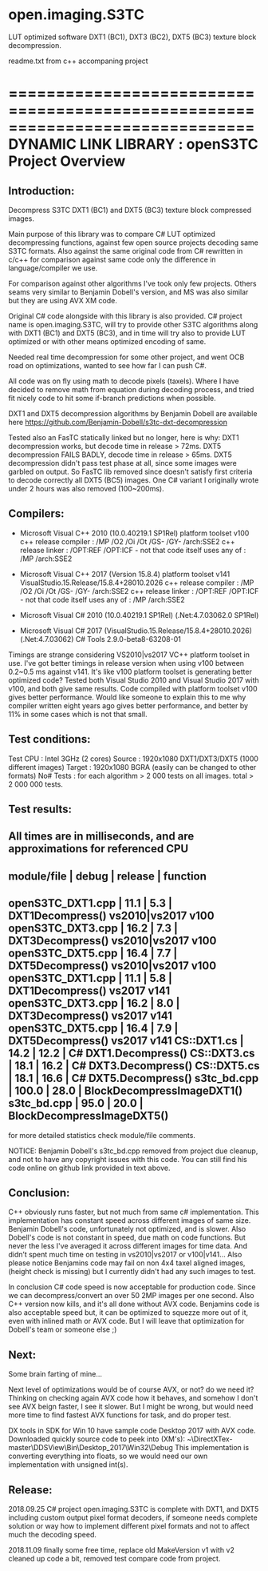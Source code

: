 # open.imaging.S3TC
LUT optimized software DXT1 (BC1), DXT3 (BC2), DXT5 (BC3) texture block decompression.

readme.txt from c++ accompaning project

==============================================================================
DYNAMIC LINK LIBRARY : openS3TC Project Overview
==============================================================================

Introduction:
-------------
  
Decompress S3TC DXT1 (BC1) and DXT5 (BC3) texture block compressed images.

Main purpose of this library was to compare C# LUT optimized decompressing 
functions, against few open source projects decoding same S3TC formats. 
Also against the same original code from C# rewritten in c/c++ for comparison
against same code only the difference in language/compiler we use.

For comparison against other algorithms I've took only few projects.
Others seams very similar to Benjamin Dobell's version, and MS was also 
similar but they are using AVX XM code. 

Original C# code alongside with this library is also provided.
C# project name is open.imaging.S3TC, will try to provide other S3TC 
algorithms along with DXT1 (BC1) and DXT5 (BC3), and in time will try also
to provide LUT optimized or with other means optimized encoding of same.

Needed real time decompression for some other project, and went OCB road on 
optimizations, wanted to see how far I can push C#.

All code was on fly using math to decode pixels (taxels). Where I have 
decided to remove math from equation during decoding process, and tried
fit nicely code to hit some if-branch predictions when possible.
  
DXT1 and DXT5 decompression algorithms by Benjamin Dobell are available here
https://github.com/Benjamin-Dobell/s3tc-dxt-decompression
  
Tested also an FasTC statically linked but no longer, here is why:
  DXT1 decompression works, but decode time in release > 72ms.
  DXT5 decompression FAILS BADLY, decode time in release > 65ms.
  DXT5 decompression didn't pass test phase at all, since some images were 
  garbled on output.
So FasTC lib removed since doesn't satisfy first criteria to decode 
correctly all DXT5 (BC5) images.
One C# variant I originally wrote under 2 hours was also removed (100~200ms).

Compilers:
----------

* Microsoft Visual C++ 2010  (10.0.40219.1 SP1Rel) platform toolset v100
    c++ release compiler : /MP /O2 /Oi /Ot /GS- /GY- /arch:SSE2
    c++ release linker   : /OPT:REF /OPT:ICF
      - not that code itself uses any of : /MP /arch:SSE2

* Microsoft Visual C++ 2017 (Version 15.8.4) platform toolset v141
    VisualStudio.15.Release/15.8.4+28010.2026
    c++ release compiler : /MP /O2 /Oi /Ot /GS- /GY- /arch:SSE2
    c++ release linker   : /OPT:REF /OPT:ICF
      - not that code itself uses any of : /MP /arch:SSE2

* Microsoft Visual C# 2010   (10.0.40219.1 SP1Rel) (.Net:4.7.03062.0 SP1Rel)
* Microsoft Visual C# 2017   (VisualStudio.15.Release/15.8.4+28010.2026) 
                             (.Net:4.7.03062) 
    C# Tools   2.9.0-beta8-63208-01

Timings are strange considering VS2010|vs2017 VC++ platform toolset in use.
I've got better timings in release version when using v100 between 0.2~0.5 ms
against v141. It's like v100 platform toolset is generating better optimized
code? Tested both Visual Studio 2010 and Visual Studio 2017 with v100, and 
both give same results. Code compiled with platform toolset v100 gives 
better performance. Would like someone to explain this to me why compiler 
written eight years ago gives better performance, and better by 11% in some
cases which is not that small. 

Test conditions: 
----------------

  Test CPU  : Intel 3GHz (2 cores)
  Source    : 1920x1080 DXT1/DXT3/DXT5 (1000 different images)
  Target    : 1920x1080 BGRA (easily can be changed to other formats)
  No# Tests : for each algorithm > 2 000 tests on all images.
              total > 2 000 000 tests.
  
Test results:
-------------

  All times are in milliseconds, and are approximations for referenced CPU
  ---------------------------------------------------------------------------
  module/file       | debug | release | function
  ---------------------------------------------------------------------------
  openS3TC_DXT1.cpp |  11.1 |     5.3 | DXT1Decompress() vs2010|vs2017 v100
  openS3TC_DXT3.cpp |  16.2 |     7.3 | DXT3Decompress() vs2010|vs2017 v100
  openS3TC_DXT5.cpp |  16.4 |     7.7 | DXT5Decompress() vs2010|vs2017 v100
  openS3TC_DXT1.cpp |  11.1 |     5.8 | DXT1Decompress() vs2017 v141
  openS3TC_DXT3.cpp |  16.2 |     8.0 | DXT3Decompress() vs2017 v141
  openS3TC_DXT5.cpp |  16.4 |     7.9 | DXT5Decompress() vs2017 v141
  CS::DXT1.cs       |  14.2 |    12.2 | C# DXT1.Decompress() 
  CS::DXT3.cs       |  18.1 |    16.2 | C# DXT3.Decompress() 
  CS::DXT5.cs       |  18.1 |    16.6 | C# DXT5.Decompress() 
  s3tc_bd.cpp       | 100.0 |    28.0 | BlockDecompressImageDXT1()
  s3tc_bd.cpp       |  95.0 |    20.0 | BlockDecompressImageDXT5()
  ---------------------------------------------------------------------------
  for more detailed statistics check module/file comments.

  NOTICE: Benjamin Dobell's s3tc_bd.cpp removed from project due cleanup,
          and not to have any copyright issues with this code.
          You can still find his code online on github link provided
		  in text above.

Conclusion:
-----------

C++ obviously runs faster, but not much from same c# implementation.
This implementation has constant speed across different images of same size.
Benjamin Dobell's code, unfortunately not optimized, and is slower.
Also Dobell's code is not constant in speed, due math on code functions.
But never the less I've averaged it across different images for time data.
And didn’t spent much time on testing in vs2010|vs2017 or v100|v141...
Also please notice Benjamins code may fail on non 4x4 taxel aligned images,
(height check is missing) but I currently didn't had any such images to test.

In conclusion C# code speed is now acceptable for production code.
Since we can decompress/convert an over 50 2MP images per one second.
Also C++ version now kills, and it's all done without AVX code.
Benjamins code is also acceptable speed but, it can be optimized to 
squezze more out of it, even with inlined math or AVX code.
But I will leave that optimization for Dobell's team or someone else ;)

Next:
-----

Some brain farting of mine...

Next level of optimizations would be of course AVX, or not? do we need it?
Thinking on checking again AVX code how it behaves, and somehow I don't
see AVX beign faster, I see it slower. But I might be wrong, but would
need more time to find fastest AVX functions for task, and do proper test.

DX tools in SDK for Win 10 have sample code Desktop 2017 with AVX code.
Downloaded quickly source code to peek into (XM's):
~\DirectXTex-master\DDSView\Bin\Desktop_2017\Win32\Debug
This implementation is converting everything into floats, so we would
need our own implementation with unsigned int(s).

Release:
--------

2018.09.25 C# project open.imaging.S3TC is complete with DXT1, and DXT5
           including custom output pixel format decoders, if someone 
           needs complete solution or way how to implement different
           pixel formats and not to affect much the decoding speed.

2018.11.09 finally some free time, replace old MakeVersion v1 with v2
           cleaned up code a bit, removed test compare code from project.
           
